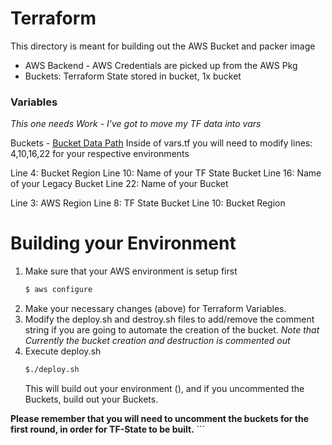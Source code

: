 # Terraform

This directory is meant for building out the AWS Bucket and packer image

- AWS Backend - AWS Credentials are picked up from the AWS Pkg
- Buckets: Terraform State stored in bucket, 1x bucket

### Variables
*This one needs Work - I've got to move my TF data into vars*

Buckets - [Bucket Data Path](/global/buckets/)
Inside of vars.tf you will need to modify lines: 4,10,16,22 for your respective environments

Line 4: Bucket Region
Line 10: Name of your TF State Bucket
Line 16: Name of your Legacy Bucket
Line 22: Name of your Bucket

Line 3: AWS Region
Line 8: TF State Bucket
Line 10: Bucket Region

# Building your Environment

1. Make sure that your AWS environment is setup first
    ```sh
    $ aws configure
    ```
2. Make your necessary changes (above) for Terraform Variables. 
3. Modify the deploy.sh and destroy.sh files to add/remove the comment string if you are going to automate the creation of the bucket. *Note that Currently the bucket creation and destruction is commented out*
4. Execute deploy.sh
    ```sh
    $./deploy.sh
    ```
    This will build out your environment (), and if you uncommented the Buckets, build out your Buckets. 
    
**Please remember that you will need to uncomment the buckets for the first round, in order for TF-State to be built.**
    ```
   
   

